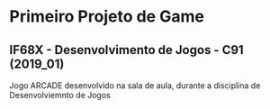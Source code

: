 # Primeiro Projeto de Game
## IF68X - Desenvolvimento de Jogos - C91 (2019_01)

Jogo ARCADE desenvolvido na sala de aula, durante a disciplina de Desenvolviemnto de Jogos
